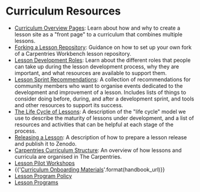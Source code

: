 # Curriculum Resources 

* [Curriculum Overview Pages](workshop-overview-lessons.md): Learn about how and why to create a lesson site as a "front page" to a curriculum that combines multiple lessons.
* [Forking a Lesson Repository](lesson-forks.md): Guidance on how to set up your own fork of a Carpentries Workbench lesson repository.
* [Lesson Development Roles](lesson-development-roles.md): Learn about the different roles that people can take up during the lesson development process, why they are important, and what resources are available to support them.
* [Lesson Sprint Recommendations](lesson-sprint-recommendations.md): A collection of recommendations for community members who want to organise events dedicated to the development and improvement of a lesson. Includes lists of things to consider doing before, during, and after a development sprint, and tools and other resources to support its success.
* [The Life Cycle of Lessons](lesson-life-cycle.md): A description of the "life cycle" model we use to describe the maturity of lessons under development, and a list of resources and activities that can be helpful at each stage of the process.
* [Releasing a Lesson](lesson-release.md): A description of how to prepare a lesson release and publish it to Zenodo.
* [Carpentries Curriculum Structure](curriculum-structure.md): An overview of how lessons and curricula are organised in The Carpentries.
* [Lesson Pilot Workshops](lesson-pilots)
* {{'[Curriculum Onboarding Materials]({}/resources/curriculum/curriculum_onboarding.html)'.format(handbook_url)}}
* [Lesson Program Policy](lesson-program-governance.md)
* [Lesson Programs](lesson-programs.md)

